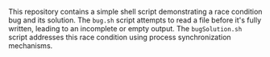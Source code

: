 This repository contains a simple shell script demonstrating a race condition bug and its solution. The `bug.sh` script attempts to read a file before it's fully written, leading to an incomplete or empty output. The `bugSolution.sh` script addresses this race condition using process synchronization mechanisms.
